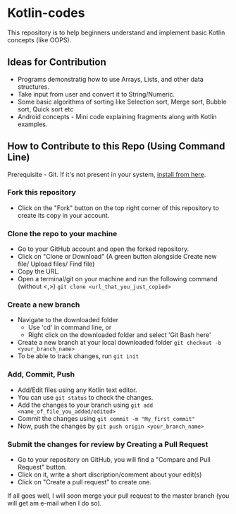 # Kotlin-codes

This repository is to help beginners understand and implement basic Kotlin concepts (like OOPS).

## Ideas for Contribution

* Programs demonstratig how to use Arrays, Lists, and other data structures.
* Take input from user and convert it to String/Numeric.
* Some basic algorithms of sorting like Selection sort, Merge sort, Bubble sort, Quick sort etc
* Android concepts - Mini code explaining fragments along with Kotlin examples.

## How to Contribute to this Repo (Using Command Line)

Prerequisite - Git. If it's not present in your system, [install from here](https://help.github.com/en/articles/set-up-git). 

### Fork this repository
* Click on the "Fork" button on the top right corner of this repository to create its copy in your account.

### Clone the repo to your machine
* Go to your GitHub account and open the forked repository. 
* Click on "Clone or Download" (A green button alongside Create new file/ Upload files/ Find file)
* Copy the URL.
* Open a terminal/git on your machine and run the following command (without <,>)
`git clone <url_that_you_just_copied>`

### Create a new branch
* Navigate to the downloaded folder 
	* Use 'cd' in command line, or
	* Right click on the downloaded folder and select 'Git Bash here'
* Create a new branch at your local downloaded folder
`git checkout -b <your_branch_name>`
* To be able to track changes, run `git init`

### Add, Commit, Push
* Add/Edit files using any Kotlin text editor. 
* You can use `git status` to check the changes.
* Add the changes to your branch using `git add <name_of_file_you_added/edited>`
* Commit the changes using `git commit -m "My_first_commit"`
* Now, push the changes by `git push origin <your_branch_name>`

### Submit the changes for review by Creating a Pull Request
* Go to your repository on GitHub, you will find a "Compare and Pull Request" button.
* Click on it, write a short discription/comment about your edit(s)
* Click on "Create a pull request" to create one.

If all goes well, I will soon merge your pull request to the master branch (you will get am e-mail when I do so).